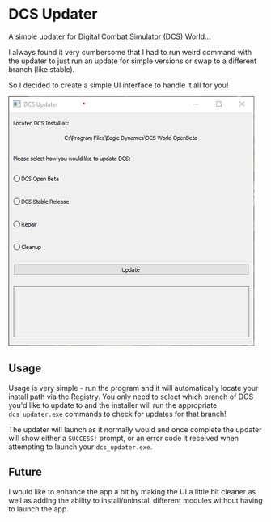 # DCS Updater

A simple updater for Digital Combat Simulator (DCS) World...

I always found it very cumbersome that I had to run weird command with the updater to just run an update for simple versions or swap to a different branch (like stable).

So I decided to create a simple UI interface to handle it all for you!

![DCS Updater](./docs/dcs-updater.png)

## Usage

Usage is very simple - run the program and it will automatically locate your install path via the Registry. You only need to select which branch of DCS you'd like to update to and the installer will run the appropriate `dcs_updater.exe` commands to check for updates for that branch!

The updater will launch as it normally would and once complete the updater will show either a `SUCCESS!` prompt, or an error code it received when attempting to launch your `dcs_updater.exe`.

## Future

I would like to enhance the app a bit by making the UI a little bit cleaner as well as adding the ability to install/uninstall different modules without having to launch the app.